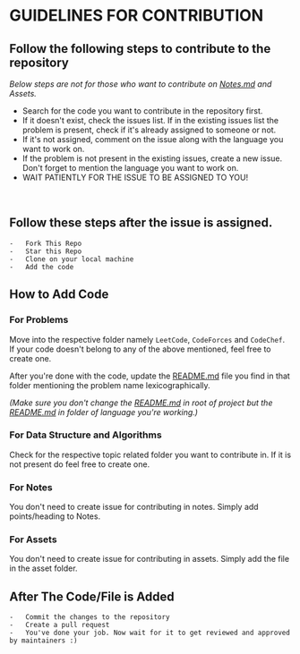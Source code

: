 # GUIDELINES FOR CONTRIBUTION

## Follow the following steps to contribute to the repository

*Below steps are not for those who want to contribute on [Notes.md](https://github.com/himakhaitan/CP-Directory/blob/main/Notes.md) and Assets.*

- Search for the code you want to contribute in the repository first.
- If it doesn't exist, check the issues list. If in the existing issues list the problem is present, check if it's already assigned to someone or not.
- If it's not assigned, comment on the issue along with the language you want to work on.
- If the problem is not present in the existing issues, create a new issue. Don't forget to mention the language you want to work on.
- WAIT PATIENTLY FOR THE ISSUE TO BE ASSIGNED TO YOU!

<br>

## Follow these steps after the issue is assigned.

```
-   Fork This Repo
-   Star this Repo
-   Clone on your local machine
-   Add the code
```

## How to Add Code

### For Problems

Move into the respective folder namely `LeetCode`, `CodeForces` and `CodeChef`. If your code doesn't belong to any of the above mentioned, feel free to create one.

After you're done with the code, update the [README.md](https://github.com/himakhaitan/CP-Directory) file you find in that folder mentioning the problem name lexicographically.

*(Make sure you don't change the [README.md](https://github.com/himakhaitan/CP-Directory) in root of project but the [README.md](https://github.com/himakhaitan/CP-Directory) in folder of language you're working.)*

### For Data Structure and Algorithms

Check for the respective topic related folder you want to contribute in. If it is not present do feel free to create one.

### For Notes

You don't need to create issue for contributing in notes. Simply add points/heading to Notes.

### For Assets

You don't need to create issue for contributing in assets. Simply add the file in the asset folder.

## After The Code/File is Added

```
-   Commit the changes to the repository
-   Create a pull request
-   You've done your job. Now wait for it to get reviewed and approved by maintainers :)
```